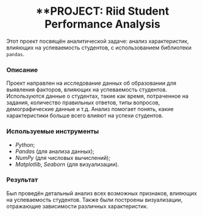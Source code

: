 # <CENTER> **PROJECT: Riid Student Performance Analysis

Этот проект посвящён аналитической задаче: анализ характеристик, влияющих на успеваемость студентов, с использованием библиотеки `pandas`.

### **Описание**

Проект направлен на исследование данных об образовании для выявления факторов, влияющих на успеваемость студентов. Используются данные о студентах, такие как время, потраченное на задания, количество правильных ответов, типы вопросов, демографические данные и т.д. Анализ помогает понять, какие характеристики больше всего влияют на успехи студентов.

### **Используемые инструменты**

- *Python*;
- *Pandas* (для анализа данных);
- *NumPy* (для числовых вычислений);
- *Matplotlib*, *Seaborn* (для визуализации).


### **Результат**

Был проведён детальный анализ всех возможных признаков, влияющих на успеваемость студентов. Также были построены визуализации, отражающие зависимости различных характеристик.